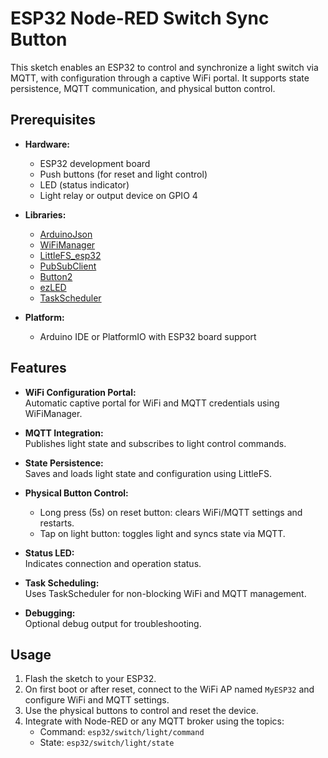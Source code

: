 # ESP32 Node-RED Switch Sync Button

This sketch enables an ESP32 to control and synchronize a light switch via MQTT, with configuration through a captive WiFi portal. It supports state persistence, MQTT communication, and physical button control.

## Prerequisites

- **Hardware:**
    - ESP32 development board
    - Push buttons (for reset and light control)
    - LED (status indicator)
    - Light relay or output device on GPIO 4

- **Libraries:**
    - [ArduinoJson](https://github.com/bblanchon/ArduinoJson)
    - [WiFiManager](https://github.com/tzapu/WiFiManager)
    - [LittleFS_esp32](https://github.com/lorol/LITTLEFS)
    - [PubSubClient](https://github.com/knolleary/pubsubclient)
    - [Button2](https://github.com/LennartHennigs/Button2)
    - [ezLED](https://github.com/raphaelbs/ezLED)
    - [TaskScheduler](https://github.com/arkhipenko/TaskScheduler)

- **Platform:**
    - Arduino IDE or PlatformIO with ESP32 board support

## Features

- **WiFi Configuration Portal:**  
    Automatic captive portal for WiFi and MQTT credentials using WiFiManager.

- **MQTT Integration:**  
    Publishes light state and subscribes to light control commands.

- **State Persistence:**  
    Saves and loads light state and configuration using LittleFS.

- **Physical Button Control:**  
    - Long press (5s) on reset button: clears WiFi/MQTT settings and restarts.
    - Tap on light button: toggles light and syncs state via MQTT.

- **Status LED:**  
    Indicates connection and operation status.

- **Task Scheduling:**  
    Uses TaskScheduler for non-blocking WiFi and MQTT management.

- **Debugging:**  
    Optional debug output for troubleshooting.

## Usage

1. Flash the sketch to your ESP32.
2. On first boot or after reset, connect to the WiFi AP named `MyESP32` and configure WiFi and MQTT settings.
3. Use the physical buttons to control and reset the device.
4. Integrate with Node-RED or any MQTT broker using the topics:
     - Command: `esp32/switch/light/command`
     - State:   `esp32/switch/light/state`

